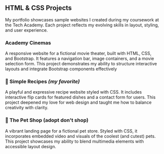 ## HTML & CSS Projects

My portfolio showcases sample websites I created during my coursework at the Tech Academy. Each project reflects my evolving skills in layout, styling, and user experience. 

### Academy Cinemas  
A responsive website for a fictional movie theater, built with HTML, CSS, and Bootstrap. It features a navigation bar, image containers, and a movie selection form. This project demonstrates my ability to structure interactive layouts and integrate Bootstrap components effectively

### 🍳 Simple Recipes *(my favorite)*  
A playful and expressive recipe website styled with CSS. It includes interactive flip cards for featured dishes and a contact form for users. This project deepened my love for web design and taught me how to balance creativity with clarity.

### 🐾 The Pet Shop (adopt don't shop)  
A vibrant landing page for a fictional pet store. Styled with CSS, it incorporates embedded video and visuals of the coolest (and cutest) pets. This project showcases my ability to blend multimedia elements with accessible layout design.